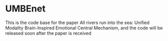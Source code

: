 # UMBEnet
This is the code base for the paper All rivers run into the sea: Unified Modality Brain-Inspired Emotional Central Mechanism, and the code will be released soon after the paper is received
